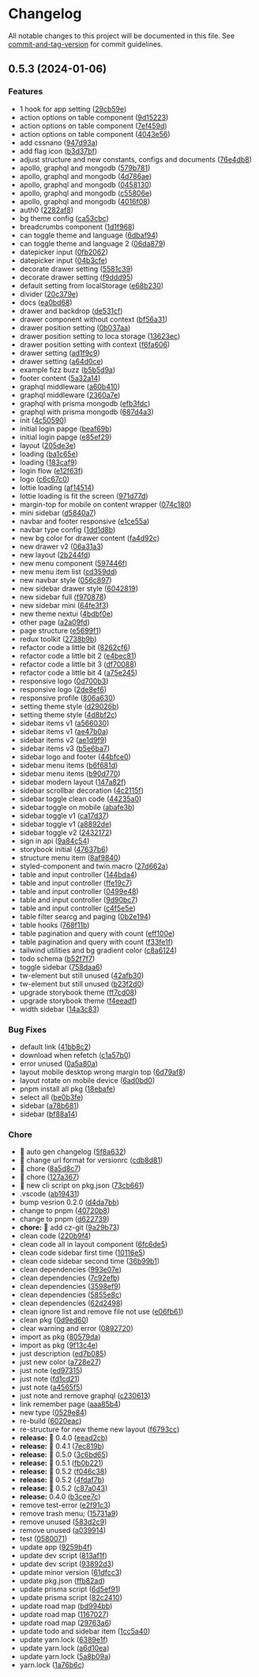 # Changelog

All notable changes to this project will be documented in this file. See [commit-and-tag-version](https://github.com/absolute-version/commit-and-tag-version) for commit guidelines.

## 0.5.3 (2024-01-06)


### Features

* 1 hook for app setting ([29cb59e](https://github.com/tanawat011/gar-nst2023/commit/29cb59ea91114c15afaec5a3879111f323d1519c))
* action options on table component ([9d15223](https://github.com/tanawat011/gar-nst2023/commit/9d1522322863284d64deb9ca05e227b595251f33))
* action options on table component ([7ef459d](https://github.com/tanawat011/gar-nst2023/commit/7ef459d1fc633aab64e5cad0979ee843a182ae40))
* action options on table component ([4043e56](https://github.com/tanawat011/gar-nst2023/commit/4043e564f7688d5e3cd097e9d1ce93eb42e39728))
* add cssnano ([947d93a](https://github.com/tanawat011/gar-nst2023/commit/947d93a525fdcd134a073c7cfe7af3f37224da02))
* add flag icon ([b3d37bf](https://github.com/tanawat011/gar-nst2023/commit/b3d37bfdac38af2a1583ad1280e55122b2a05ae8))
* adjust structure and new constants, configs and documents ([76e4db8](https://github.com/tanawat011/gar-nst2023/commit/76e4db8468359091c8a96c09cedca87bb528e4f5))
* apollo, graphql and mongodb ([579b781](https://github.com/tanawat011/gar-nst2023/commit/579b7816b28da79c8e32dfba7a47440bbb7e1a10))
* apollo, graphql and mongodb ([4d786ae](https://github.com/tanawat011/gar-nst2023/commit/4d786aeebbc45111a12940b68250152d13e6ac45))
* apollo, graphql and mongodb ([0458130](https://github.com/tanawat011/gar-nst2023/commit/04581307fbc010573d2be5a44b1f2b7d810cd7b1))
* apollo, graphql and mongodb ([c55806e](https://github.com/tanawat011/gar-nst2023/commit/c55806e0d825f0f2fb3832ef2a0839506b766ef6))
* apollo, graphql and mongodb ([4016f08](https://github.com/tanawat011/gar-nst2023/commit/4016f088d030226fc2fce7e4983bba4633cf491c))
* auth0 ([2282af8](https://github.com/tanawat011/gar-nst2023/commit/2282af87e52d6875fa5a23f121e566019c8d23fa))
* bg theme config ([ca53cbc](https://github.com/tanawat011/gar-nst2023/commit/ca53cbc48cb33bdfdf2c9ea59db141109498dc02))
* breadcrumbs component ([1d1f968](https://github.com/tanawat011/gar-nst2023/commit/1d1f968f7595e26ed96a6303445edb9657a575f3))
* can toggle theme and language ([6dbaf94](https://github.com/tanawat011/gar-nst2023/commit/6dbaf94c18b8320b0c6b2cbf47b0ddd91dd226ea))
* can toggle theme and language 2 ([06da879](https://github.com/tanawat011/gar-nst2023/commit/06da8796a52a149d26cf45c1eb4fee00bb7fb631))
* datepicker input ([0fb2062](https://github.com/tanawat011/gar-nst2023/commit/0fb2062b879ebda50891bdd8899895868aa1bd7f))
* datepicker input ([04b3cfe](https://github.com/tanawat011/gar-nst2023/commit/04b3cfed345b2715ee36177cbe24a5ba00419cb3))
* decorate drawer setting ([5581c39](https://github.com/tanawat011/gar-nst2023/commit/5581c39538c83b73c104891138b4bbe11ec67b3a))
* decorate drawer setting ([f9ddd95](https://github.com/tanawat011/gar-nst2023/commit/f9ddd95a7be3a02265d54540397f1c3eaa993a7d))
* default setting from localStorage ([e68b230](https://github.com/tanawat011/gar-nst2023/commit/e68b230c799240b4041849b4178e4e17bb534267))
* divider ([20c379e](https://github.com/tanawat011/gar-nst2023/commit/20c379e02b3a076a3e3d6e0ddb9ba2c65072dd73))
* docs ([ea0bd68](https://github.com/tanawat011/gar-nst2023/commit/ea0bd6843412bcc64df0bc6f87fdaecdc61bcba5))
* drawer and backdrop ([de531cf](https://github.com/tanawat011/gar-nst2023/commit/de531cfb4ea7c9110dd361acc747e30bbe9c6ffd))
* drawer component without context ([bf56a31](https://github.com/tanawat011/gar-nst2023/commit/bf56a31d82d39d05dbb8fd83cafbcfa2fe65e521))
* drawer position setting ([0b037aa](https://github.com/tanawat011/gar-nst2023/commit/0b037aa52df25973151756de708b23ef0ab8ccb2))
* drawer position setting to loca storage ([13623ec](https://github.com/tanawat011/gar-nst2023/commit/13623ec53f7be92ebb0b9fef44ce537170d45e8e))
* drawer position setting with context ([f6fa606](https://github.com/tanawat011/gar-nst2023/commit/f6fa606c0259d751b493a42a9a2b7220bef0d4ec))
* drawer setting ([ad1f9c9](https://github.com/tanawat011/gar-nst2023/commit/ad1f9c9108092651cb9ff9eeb1d8572b54b4105d))
* drawer setting ([a64d0ce](https://github.com/tanawat011/gar-nst2023/commit/a64d0ceb47ccc4777413022a742d0081e09a1f1d))
* example fizz buzz ([b5b5d9a](https://github.com/tanawat011/gar-nst2023/commit/b5b5d9a48527bdb9b830f7e72e42f692496b7f6a))
* footer content ([5a32a14](https://github.com/tanawat011/gar-nst2023/commit/5a32a144a2a51fa469ecd7f50d7946463add4440))
* graphql middleware ([a60b410](https://github.com/tanawat011/gar-nst2023/commit/a60b41018419fe569777818bdc439a73c6f28672))
* graphql middleware ([2360a7e](https://github.com/tanawat011/gar-nst2023/commit/2360a7e7d1ef6df4ba67e2391c769db9f334a6ae))
* graphql with prisma mongodb ([efb3fdc](https://github.com/tanawat011/gar-nst2023/commit/efb3fdc884f2046d5c9e8c7a8835a9a77472acf0))
* graphql with prisma mongodb ([687d4a3](https://github.com/tanawat011/gar-nst2023/commit/687d4a35bf45d47245832bf3c3878e2b43a5ef80))
* init ([4c50590](https://github.com/tanawat011/gar-nst2023/commit/4c50590ffc04cdae876eb50fed9ced17da499e6f))
* initial login papge ([beaf69b](https://github.com/tanawat011/gar-nst2023/commit/beaf69b5f3760bf0d7dd5b3c8c1b202a0cedf13d))
* initial login papge ([e85ef29](https://github.com/tanawat011/gar-nst2023/commit/e85ef292e26484cc9809fd09dd8c2d752d3143f6))
* layout ([205de3e](https://github.com/tanawat011/gar-nst2023/commit/205de3e235a2edb55b690d5ed0104425a808982d))
* loading ([ba1c65e](https://github.com/tanawat011/gar-nst2023/commit/ba1c65e4d1b2469b21265dc901c01d0c495cb3a8))
* loading ([183caf9](https://github.com/tanawat011/gar-nst2023/commit/183caf9f08f34d0b110af953ea0476b38c650322))
* login flow ([e12f63f](https://github.com/tanawat011/gar-nst2023/commit/e12f63f02d9fbde935cfd8f1345a4868020e7173))
* logo ([c6c67c0](https://github.com/tanawat011/gar-nst2023/commit/c6c67c0fee33d4fbe5245bd1b8f5d3f14c88035b))
* lottie loading ([af14514](https://github.com/tanawat011/gar-nst2023/commit/af145140f4ed4c32ac4f7164e41f3ffe8cd32198))
* lottie loading is fit the screen ([971d77d](https://github.com/tanawat011/gar-nst2023/commit/971d77dc965d59c62fa325f405cd1dc629215a84))
* margin-top for mobile on content wrapper ([074c180](https://github.com/tanawat011/gar-nst2023/commit/074c18023a5d87277e3124cbdf405942d00b7083))
* mini sidebar ([d5840a7](https://github.com/tanawat011/gar-nst2023/commit/d5840a7856d10bd956c7584955e5b54c084b61c4))
* navbar and footer responsive ([e1ce55a](https://github.com/tanawat011/gar-nst2023/commit/e1ce55ab56c36f50b5d8d28c09ad59e72ba32174))
* navbar type config ([1dd1d8b](https://github.com/tanawat011/gar-nst2023/commit/1dd1d8b453f688e406935de52f2d267862ba9557))
* new bg color for drawer content ([fa4d92c](https://github.com/tanawat011/gar-nst2023/commit/fa4d92c2c274ea513a1ccd23d79494e4d90e89b3))
* new drawer v2 ([06a31a3](https://github.com/tanawat011/gar-nst2023/commit/06a31a397206cccc9320a707eb1745e5812d9392))
* new layout ([2b244fd](https://github.com/tanawat011/gar-nst2023/commit/2b244fdd594521a488983823fe61433665181924))
* new menu component ([597446f](https://github.com/tanawat011/gar-nst2023/commit/597446f404e6b03afa8243bbafaf9425a9ec9704))
* new menu item list ([cd359dd](https://github.com/tanawat011/gar-nst2023/commit/cd359dd1681f41d405928f46330d4de438c6ea66))
* new navbar style ([056c897](https://github.com/tanawat011/gar-nst2023/commit/056c897fc634e25441ab42271986e997cb188ed3))
* new sidebar drawer style ([6042819](https://github.com/tanawat011/gar-nst2023/commit/604281980c07890da1da352363609f8f83b85095))
* new sidebar full ([f970878](https://github.com/tanawat011/gar-nst2023/commit/f970878d6b0431e62452649ba09ae2ad8e4d3d65))
* new sidebar mini ([64fe3f3](https://github.com/tanawat011/gar-nst2023/commit/64fe3f3c5fd7f03eb21abf50be46fa7eb682bdec))
* new theme nextui ([4bdbf0e](https://github.com/tanawat011/gar-nst2023/commit/4bdbf0eb22d4c8646c43b5e0ab5d7fdd59ab8024))
* other page ([a2a09fd](https://github.com/tanawat011/gar-nst2023/commit/a2a09fd3b2efd136adf3c34acd8c9de080173fa1))
* page structure ([e5699f1](https://github.com/tanawat011/gar-nst2023/commit/e5699f13a27b06f87cff9be4784dd4f343b52727))
* redux toolkit ([2738b9b](https://github.com/tanawat011/gar-nst2023/commit/2738b9bb8b17dfecb3e575d402e6063dbddff618))
* refactor code a little bit ([8262cf6](https://github.com/tanawat011/gar-nst2023/commit/8262cf66ec7ba40360a3dde75eed3650d461033f))
* refactor code a little bit 2 ([e4bec81](https://github.com/tanawat011/gar-nst2023/commit/e4bec810fc348105daf3e2c33a43283f73dd5a51))
* refactor code a little bit 3 ([df70088](https://github.com/tanawat011/gar-nst2023/commit/df7008877dcf817aaa7b08a1e1218eb32f02bbe2))
* refactor code a little bit 4 ([a75e245](https://github.com/tanawat011/gar-nst2023/commit/a75e2453c21cbd64c1a9abaa84753aa3c83aaf88))
* responsive logo ([0d700b3](https://github.com/tanawat011/gar-nst2023/commit/0d700b3bee39c1642ecde8eef30404a875c52a5e))
* responsive logo ([2de8ef6](https://github.com/tanawat011/gar-nst2023/commit/2de8ef697ee94fdb80069ba829a691ab6c72ded2))
* responsive profile ([806a630](https://github.com/tanawat011/gar-nst2023/commit/806a630c2d1c128c1ea7876f9dc99330e8656d82))
* setting theme style ([d29026b](https://github.com/tanawat011/gar-nst2023/commit/d29026bbbe782ab3c42438b1a7b576cba9fdb7a4))
* setting theme style ([4d8bf2c](https://github.com/tanawat011/gar-nst2023/commit/4d8bf2c200e85c455c1d4c48480e99fb15730d7f))
* sidebar items v1 ([a566030](https://github.com/tanawat011/gar-nst2023/commit/a566030ed33d77532032c5e2789cf893034863fa))
* sidebar items v1 ([ae47b0a](https://github.com/tanawat011/gar-nst2023/commit/ae47b0afe4ddb87a405c22ecfd79c24709c7e836))
* sidebar items v2 ([ae1d9f9](https://github.com/tanawat011/gar-nst2023/commit/ae1d9f91b30cae9f90ea49447a0b5bc43588a616))
* sidebar items v3 ([b5e6ba7](https://github.com/tanawat011/gar-nst2023/commit/b5e6ba71203787036d98d797d907bb463e45bafe))
* sidebar logo and footer ([44bfce0](https://github.com/tanawat011/gar-nst2023/commit/44bfce0160f522ffc40afb1d5c5f2169dd8fbcb3))
* sidebar menu items ([b6f681d](https://github.com/tanawat011/gar-nst2023/commit/b6f681d7abb67511b84b299b7bbbf4573560a9b3))
* sidebar menu items ([b90d770](https://github.com/tanawat011/gar-nst2023/commit/b90d770303c9153e60ac9133f296ac0557e86840))
* sidebar modern layout ([147a82f](https://github.com/tanawat011/gar-nst2023/commit/147a82f1982663ebafcb8b0d4b1cfd6afc8c66df))
* sidebar scrollbar decoration ([4c2115f](https://github.com/tanawat011/gar-nst2023/commit/4c2115fd175a78d0a5d7542f665904f5f6474788))
* sidebar toggle clean code ([44235a0](https://github.com/tanawat011/gar-nst2023/commit/44235a08b1593ac67577cca9ada5c90a61e466d8))
* sidebar toggle on mobile ([abafe3b](https://github.com/tanawat011/gar-nst2023/commit/abafe3bca2a6a26770f34e1102c75fdcd5240cf5))
* sidebar toggle v1 ([ca17d37](https://github.com/tanawat011/gar-nst2023/commit/ca17d37a127a3c77302f507c35efffea0016aad0))
* sidebar toggle v1 ([a8892de](https://github.com/tanawat011/gar-nst2023/commit/a8892dea8006c24a5f4c2c90861f44309c3e8e88))
* sidebar toggle v2 ([2432172](https://github.com/tanawat011/gar-nst2023/commit/2432172f8ca26c5c7bb39cf00e59e8458e06be08))
* sign in api ([9a84c54](https://github.com/tanawat011/gar-nst2023/commit/9a84c542f425f344ab65dc7dc1bc97ffa6b098b8))
* storybook initial ([47637b6](https://github.com/tanawat011/gar-nst2023/commit/47637b61d912fd6717fb2915c9862d596efd07ad))
* structure menu item ([8af9840](https://github.com/tanawat011/gar-nst2023/commit/8af98408bbb86aa2410d1585ad5f4013409db667))
* styled-component and twin.macro ([27d662a](https://github.com/tanawat011/gar-nst2023/commit/27d662ae70d3929ce1bf7401935026e8e3bc6ef3))
* table and input controller ([144bda4](https://github.com/tanawat011/gar-nst2023/commit/144bda4e2f983d7294c9634ca0d9021a600a7b5b))
* table and input controller ([ffe19c7](https://github.com/tanawat011/gar-nst2023/commit/ffe19c7f41c9c50a932695fd944843ff33bf8f18))
* table and input controller ([0499e48](https://github.com/tanawat011/gar-nst2023/commit/0499e48b0961f16fe444c105c12d39ad02fb6689))
* table and input controller ([9d90bc7](https://github.com/tanawat011/gar-nst2023/commit/9d90bc7258f043bfd83bd087dd2e02b7fb472621))
* table and input controller ([c4f5e5e](https://github.com/tanawat011/gar-nst2023/commit/c4f5e5e06e6eb7c017ef8b4467ed81c2f8d1b39b))
* table filter searcg and paging ([0b2e194](https://github.com/tanawat011/gar-nst2023/commit/0b2e194929df920cdaa73b6c466b8380d4d65f2d))
* table hooks ([768f11b](https://github.com/tanawat011/gar-nst2023/commit/768f11b7f1bed4dca3164752619c10d5c76a2102))
* table pagination and query with count ([eff100e](https://github.com/tanawat011/gar-nst2023/commit/eff100eb05fb25aeba8b039b50475b65f9759e06))
* table pagination and query with count ([f33fe1f](https://github.com/tanawat011/gar-nst2023/commit/f33fe1fa1627af1dc03059aee0c572f598ffc460))
* tailwind utilities and bg gradient color ([c8a6124](https://github.com/tanawat011/gar-nst2023/commit/c8a612478020ffacb66a7088f524b716b4d6e1dd))
* todo schema ([b52f7f7](https://github.com/tanawat011/gar-nst2023/commit/b52f7f7eee788fee16a5b3d7e2eb7d6d7d3afd77))
* toggle sidebar ([758daa6](https://github.com/tanawat011/gar-nst2023/commit/758daa6d5cf7ea446a0a3e27943578c549ee7689))
* tw-element but still unused ([42afb30](https://github.com/tanawat011/gar-nst2023/commit/42afb30262df44c68ca9291b2a574ae0b19fb5dc))
* tw-element but still unused ([b23f2d0](https://github.com/tanawat011/gar-nst2023/commit/b23f2d028ca72a833af4e46613f638928fdb5477))
* upgrade storybook theme ([ff7cd08](https://github.com/tanawat011/gar-nst2023/commit/ff7cd08736d213758efe62af8c2bbf71935fcd2b))
* upgrade storybook theme ([f4eeadf](https://github.com/tanawat011/gar-nst2023/commit/f4eeadf1d2d65a693be3cdb7aa9a25a08b6c9e6b))
* width sidebar ([14a3c83](https://github.com/tanawat011/gar-nst2023/commit/14a3c834ed637367409e9ec8ef81131dd7641d6c))


### Bug Fixes

* default link ([41bb8c2](https://github.com/tanawat011/gar-nst2023/commit/41bb8c2391e66029f17f0193afb5de3e487b5fd9))
* download when refetch ([c1a57b0](https://github.com/tanawat011/gar-nst2023/commit/c1a57b032958de45892b1efff03868eed906f5ab))
* error unused ([0a5a80a](https://github.com/tanawat011/gar-nst2023/commit/0a5a80a1e93d73f42781196174c2b9dbc75c739e))
* layout mobile desktop wrong margin top ([6d79af8](https://github.com/tanawat011/gar-nst2023/commit/6d79af8dfcf2ca4ce344b47770d5bfa552475e1d))
* layout rotate on mobile device ([6ad0bd0](https://github.com/tanawat011/gar-nst2023/commit/6ad0bd0238de7ff529383b4ca714cc2056b8cbdc))
* pnpm install all pkg ([18ebafe](https://github.com/tanawat011/gar-nst2023/commit/18ebafe8b1c20f9741c091eb9e96dbb1c22bc622))
* select all ([be0b3fe](https://github.com/tanawat011/gar-nst2023/commit/be0b3fe6ae9af35084a351e2a558323e2b4332ea))
* sidebar ([a78b681](https://github.com/tanawat011/gar-nst2023/commit/a78b68116c1d606ffed31166fc9ca0924b9f871d))
* sidebar ([bf88a14](https://github.com/tanawat011/gar-nst2023/commit/bf88a14403ad53edd904ff80bba518cdf44118a7))


### Chore

* :hammer: auto gen changelog ([5f8a632](https://github.com/tanawat011/gar-nst2023/commit/5f8a6328c8e0e230c96aa2a86838da35685a5b54))
* :hammer: change url format for versionrc ([cdb8d81](https://github.com/tanawat011/gar-nst2023/commit/cdb8d81d93f89e067ccfabc48a74aa19830231e3))
* :hammer: chore ([8a5d8c7](https://github.com/tanawat011/gar-nst2023/commit/8a5d8c7ff4e728b5e07d94852aeba83a3ecff746))
* :hammer: chore ([127a367](https://github.com/tanawat011/gar-nst2023/commit/127a367fa74ed21bb3fb9bb5c7fce168108697db))
* :hammer: new cli script on pkg.json ([73cb661](https://github.com/tanawat011/gar-nst2023/commit/73cb661fd5bc89c9c1f92f2af650d1af57423f04))
* .vscode ([ab19431](https://github.com/tanawat011/gar-nst2023/commit/ab19431dce3d902116a69fdf7b3fd5c8b37d1919))
* bump vesrion 0.2.0 ([d4da7bb](https://github.com/tanawat011/gar-nst2023/commit/d4da7bb4fbe46ed08a514a1c39c354a24701897f))
* change to pnpm ([40720b8](https://github.com/tanawat011/gar-nst2023/commit/40720b8e09cc0b7c4df1ccfa360b62a237dd1205))
* change to pnpm ([d622739](https://github.com/tanawat011/gar-nst2023/commit/d622739a1fb5182d742e1d8ac0feed84127421a5))
* **chore:** :hammer: add cz-git ([9a29b73](https://github.com/tanawat011/gar-nst2023/commit/9a29b73e4587908339ec52e32162bde2e82a26a6))
* clean code ([220b9f4](https://github.com/tanawat011/gar-nst2023/commit/220b9f439bb3dc63e61924f74766005379776714))
* clean code all in layout component ([6fc6de5](https://github.com/tanawat011/gar-nst2023/commit/6fc6de508a70597b8b0faddb0d3562e4dd7100d6))
* clean code sidebar first time ([10116e5](https://github.com/tanawat011/gar-nst2023/commit/10116e5d75bef85289a1d2a1a66eb56d94304dfd))
* clean code sidebar second time ([36b99b1](https://github.com/tanawat011/gar-nst2023/commit/36b99b1474805dfbbfb8bc5fdb2111f8f9bd16ac))
* clean dependencies ([993e07e](https://github.com/tanawat011/gar-nst2023/commit/993e07e6b6915c8dc93ae97b84340f746ef75f11))
* clean dependencies ([7c92efb](https://github.com/tanawat011/gar-nst2023/commit/7c92efb014f14c8ae437f9a1289fade0ac47da74))
* clean dependencies ([3598ef9](https://github.com/tanawat011/gar-nst2023/commit/3598ef9a9f9f1f01cbeed08bceb71b52402c6ff0))
* clean dependencies ([5855e8c](https://github.com/tanawat011/gar-nst2023/commit/5855e8c55223f5ee45907cc34ed05e771ffeec0b))
* clean dependencies ([62d2498](https://github.com/tanawat011/gar-nst2023/commit/62d24987ab1b93e41323dcbc44dc854a363063db))
* clean ignore list and remove file not use ([e06fb61](https://github.com/tanawat011/gar-nst2023/commit/e06fb611ba56f3fded8a95cf2ade9b88f53a38ae))
* clean pkg ([0d9ed60](https://github.com/tanawat011/gar-nst2023/commit/0d9ed601281972e4e369a52ae53aabd997cdda38))
* clear warning and error ([0892720](https://github.com/tanawat011/gar-nst2023/commit/089272022e21f118106cccd44c7d682456d678fc))
* import as pkg ([80579da](https://github.com/tanawat011/gar-nst2023/commit/80579da2e52b07851609e673f60f3b777121ad8b))
* import as pkg ([9f13c4e](https://github.com/tanawat011/gar-nst2023/commit/9f13c4ef42d8b66b1e86c8c3491f5e9655bacc95))
* just description ([ed7b085](https://github.com/tanawat011/gar-nst2023/commit/ed7b085c625c1b18e48db3e3a95014e734ae379f))
* just new color ([a728e27](https://github.com/tanawat011/gar-nst2023/commit/a728e27b1c07cf0be5cae0ce93731bb0f3741b10))
* just note ([ed97315](https://github.com/tanawat011/gar-nst2023/commit/ed97315710c59c1ca0425e5aee26f7e77cb026b2))
* just note ([fd1cd21](https://github.com/tanawat011/gar-nst2023/commit/fd1cd2132a82d9b6e3b4b83d51a0541734b2261b))
* just note ([a4565f5](https://github.com/tanawat011/gar-nst2023/commit/a4565f5494f593809cc9af8f099a1902097a8768))
* just note and remove graphql ([c230613](https://github.com/tanawat011/gar-nst2023/commit/c230613ee2e793e5dc256b896c3af74bae0885df))
* link remember page ([aaa85b4](https://github.com/tanawat011/gar-nst2023/commit/aaa85b44b815b83278573538cdbd8c20582c502d))
* new type ([0529e84](https://github.com/tanawat011/gar-nst2023/commit/0529e845bb147b5ad7c5767a492c006c0a7aad20))
* re-build ([6020eac](https://github.com/tanawat011/gar-nst2023/commit/6020eacfbc8ca9e29a8ae91eca2e554f2df020d9))
* re-structure for new theme new layout ([f6793cc](https://github.com/tanawat011/gar-nst2023/commit/f6793cc696effa3e2deea268297c445f07a8a66f))
* **release:** :rocket: 0.4.0 ([eead2cb](https://github.com/tanawat011/gar-nst2023/commit/eead2cb1fa4468b6e7767d73146cb2c85b5cbab6))
* **release:** :rocket: 0.4.1 ([7ec819b](https://github.com/tanawat011/gar-nst2023/commit/7ec819bbfdab79b4c1f2b418df72fb0421382e4e))
* **release:** :rocket: 0.5.0 ([3c6bd65](https://github.com/tanawat011/gar-nst2023/commit/3c6bd65845b534ad7237670bf08ff7bad5090f32))
* **release:** :rocket: 0.5.1 ([fb0b221](https://github.com/tanawat011/gar-nst2023/commit/fb0b221572f07a1ae83f40d33a3c5c7020a6c7e0))
* **release:** :rocket: 0.5.2 ([f046c38](https://github.com/tanawat011/gar-nst2023/commit/f046c388837573306da5ffbd9d35de312b00ee91))
* **release:** :rocket: 0.5.2 ([4fdaf7b](https://github.com/tanawat011/gar-nst2023/commit/4fdaf7b65cdbd7150d3dabdebd03daa7255ff949))
* **release:** :rocket: 0.5.2 ([c87a043](https://github.com/tanawat011/gar-nst2023/commit/c87a04333018da558a567776342f2073e236068b))
* **release:** 0.4.0 ([b3cee7c](https://github.com/tanawat011/gar-nst2023/commit/b3cee7c6ed51444b47c0e7749d198b14173dfd0f))
* remove test-error ([e2f91c3](https://github.com/tanawat011/gar-nst2023/commit/e2f91c34b380c6cf27c644f7fff9bcb81ea5b12b))
* remove trash menu; ([15731a9](https://github.com/tanawat011/gar-nst2023/commit/15731a96a304bb5996c177d950be3f7678b28e6c))
* remove unused ([583d2c9](https://github.com/tanawat011/gar-nst2023/commit/583d2c9c8dce709b393caf0f8501712d5def2e21))
* remove unused ([a039914](https://github.com/tanawat011/gar-nst2023/commit/a03991496fab69810174303b8d231978460c3867))
* test ([0580071](https://github.com/tanawat011/gar-nst2023/commit/0580071aea68fda257e3fdf746d363546184f4a5))
* update app ([9259b4f](https://github.com/tanawat011/gar-nst2023/commit/9259b4fcb359bda0f3e53134851aa6923f0df9e3))
* update dev script ([813af1f](https://github.com/tanawat011/gar-nst2023/commit/813af1f43f2edeca52575e51ea7abf101cf121e0))
* update dev script ([93892d3](https://github.com/tanawat011/gar-nst2023/commit/93892d3c2712712d689739505108fc5ae77ea0e1))
* update minor version ([61dfcc3](https://github.com/tanawat011/gar-nst2023/commit/61dfcc34f40f9b852eb56e527e7aa6bc5388eb81))
* update pkg.json ([ffb82ad](https://github.com/tanawat011/gar-nst2023/commit/ffb82ad8776853597df33fabd42a13e97aa74755))
* update prisma script ([6d5ef91](https://github.com/tanawat011/gar-nst2023/commit/6d5ef91abd12214a61b295fbb9f90a972f8b306a))
* update prisma script ([82c2410](https://github.com/tanawat011/gar-nst2023/commit/82c24102aaf4a15d37a6318a056235e2e2cc4f60))
* update road map ([bd994bb](https://github.com/tanawat011/gar-nst2023/commit/bd994bb55e0ff21958afcb55c4f0ad034f851c79))
* update road map ([1167027](https://github.com/tanawat011/gar-nst2023/commit/11670277fcd7546ac47b37cf65ea4557278f1178))
* update road map ([29763a6](https://github.com/tanawat011/gar-nst2023/commit/29763a69717dd303c1b6c9839aff26b4a80bad21))
* update todo and sidebar item ([1cc5a40](https://github.com/tanawat011/gar-nst2023/commit/1cc5a40cb556eace80196c5e027f94fe4242bfbd))
* update yarn.lock ([6389e1f](https://github.com/tanawat011/gar-nst2023/commit/6389e1fcc4f0d65862ddf9f9fbce793258902f02))
* update yarn.lock ([a6d10ea](https://github.com/tanawat011/gar-nst2023/commit/a6d10ea779290ccf63932940096c10bba102f602))
* update yarn.lock ([5a8b09a](https://github.com/tanawat011/gar-nst2023/commit/5a8b09a6f13ec1c87af9717f5a8029b52b4f002f))
* yarn.lock ([1a76b6c](https://github.com/tanawat011/gar-nst2023/commit/1a76b6c6406f2622a32940f39e198bd046468d56))
